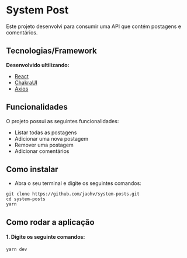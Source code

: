 # System Post 

Este projeto desenvolvi para consumir uma API que contém postagens e comentários.

## Tecnologias/Framework
<b>Desenvolvido ultilizando:</b>
- [React](https://react.dev)
- [ChakraUI](http://chakra-ui.com)
- [Axios](https://axios-http.com)

## Funcionalidades

O projeto possui as seguintes funcionalidades:

- Listar todas as postagens
- Adicionar uma nova postagem
- Remover uma postagem
- Adicionar comentários

## Como instalar
- Abra o seu terminal e digite os seguintes comandos:

```
git clone https://github.com/jaohv/system-posts.git
cd system-posts
yarn
```

## Como rodar a aplicação

#### 1. Digite os seguinte comandos:

```
yarn dev
```
